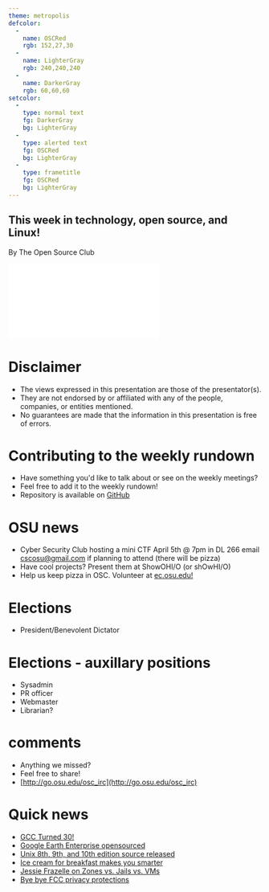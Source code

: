 ```yaml
---
theme: metropolis
defcolor:
  -
    name: OSCRed
    rgb: 152,27,30
  -
    name: LighterGray
    rgb: 240,240,240
  -
    name: DarkerGray
    rgb: 60,60,60
setcolor:
  -
    type: normal text
    fg: DarkerGray
    bg: LighterGray
  -
    type: alerted text
    fg: OSCRed
    bg: LighterGray
  -
    type: frametitle
    fg: OSCRed
    bg: LighterGray
---
```


## This week in technology, open source, and Linux!

By The Open Source Club

![OSC Logo](../../common/osc-logo.pdf "Open Source Club at Ohio State Logo")

# Disclaimer
* The views expressed in this presentation are those of the presentator(s).
* They are not endorsed by or affiliated with any of the people, companies, or entities mentioned.
* No guarantees are made that the information in this presentation is free of errors.

# Contributing to the weekly rundown
* Have something you'd like to talk about or see on the weekly meetings?
* Feel free to add it to the weekly rundown!
* Repository is available on [GitHub](https://github.com/OSUOSC/osc-weekly-rundown)

# OSU news
* Cyber Security Club hosting a mini CTF April 5th @ 7pm in DL 266 email [cscosu@gmail.com](mailto:cscosu@gmail.com) if planning to attend (there will be pizza)
* Have cool projects? Present them at ShowOHI/O (or shOwHI/O)
* Help us keep pizza in OSC. Volunteer at [ec.osu.edu!](https://ec.osu.edu/upcoming-events-and-volunteer-opportunites)

# Elections
* President/Benevolent Dictator

# Elections - auxillary positions
* Sysadmin
* PR officer
* Webmaster
* Librarian?

# comments
* Anything we missed?
* Feel free to share!
* [http://go.osu.edu/osc_irc](http://go.osu.edu/osc_irc)

# Quick news
* [GCC Turned 30!](http://shape-of-code.coding-guidelines.com/2017/03/22/happy-30th-birthday-to-gcc/)
* [Google Earth Enterprise opensourced](http://www.opengee.org/)
* [Unix 8th, 9th, and 10th edition source released](http://www.tuhs.org/Archive/Distributions/Research/)
* [Ice cream for breakfast makes you smarter](http://www.telegraph.co.uk/news/2016/11/23/ice-cream-breakfast-makes-smarter-japanese-scientist-claims/)
* [Jessie Frazelle on Zones vs. Jails vs. VMs](https://blog.jessfraz.com/post/containers-zones-jails-vms/)
* [Bye bye FCC privacy protections](https://www.washingtonpost.com/news/the-switch/wp/2017/03/28/the-house-just-voted-to-wipe-out-the-fccs-landmark-internet-privacy-protections/)

